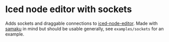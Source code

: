 # Iced node editor with sockets

Adds sockets and draggable connections to [iced-node-editor](https://github.com/mkmarek/iced-node-editor). Made with [samaku](https://github.com/meew0/samaku) in mind but should be usable generally, see `examples/sockets` for an example.